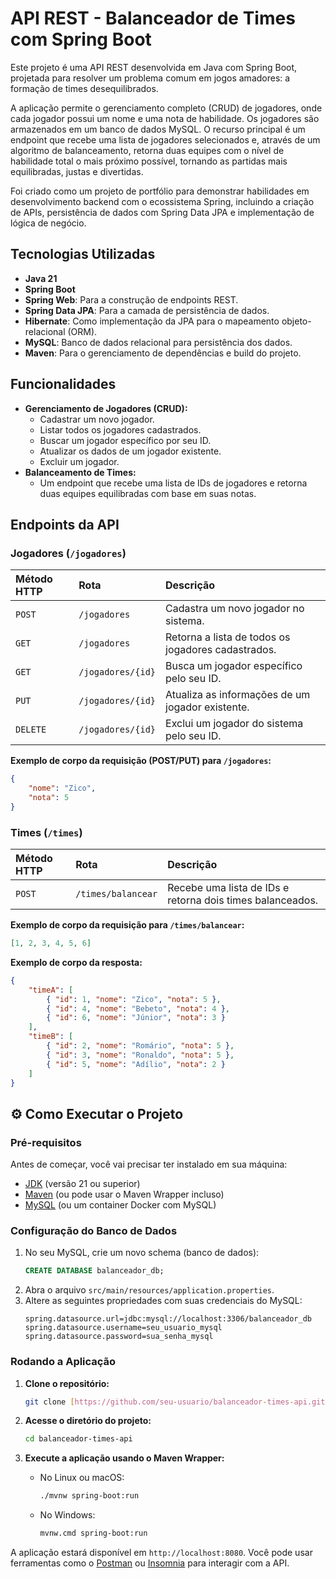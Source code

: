 # API REST - Balanceador de Times com Spring Boot

Este projeto é uma API REST desenvolvida em Java com Spring Boot, projetada para resolver um problema comum em jogos amadores: a formação de times desequilibrados.

A aplicação permite o gerenciamento completo (CRUD) de jogadores, onde cada jogador possui um nome e uma nota de habilidade. Os jogadores são armazenados em um banco de dados MySQL. O recurso principal é um endpoint que recebe uma lista de jogadores selecionados e, através de um algoritmo de balanceamento, retorna duas equipes com o nível de habilidade total o mais próximo possível, tornando as partidas mais equilibradas, justas e divertidas.

Foi criado como um projeto de portfólio para demonstrar habilidades em desenvolvimento backend com o ecossistema Spring, incluindo a criação de APIs, persistência de dados com Spring Data JPA e implementação de lógica de negócio.

## Tecnologias Utilizadas

* **Java 21**
* **Spring Boot**
* **Spring Web**: Para a construção de endpoints REST.
* **Spring Data JPA**: Para a camada de persistência de dados.
* **Hibernate**: Como implementação da JPA para o mapeamento objeto-relacional (ORM).
* **MySQL**: Banco de dados relacional para persistência dos dados.
* **Maven**: Para o gerenciamento de dependências e build do projeto.

## Funcionalidades

* **Gerenciamento de Jogadores (CRUD):**
    * Cadastrar um novo jogador.
    * Listar todos os jogadores cadastrados.
    * Buscar um jogador específico por seu ID.
    * Atualizar os dados de um jogador existente.
    * Excluir um jogador.
* **Balanceamento de Times:**
    * Um endpoint que recebe uma lista de IDs de jogadores e retorna duas equipes equilibradas com base em suas notas.

## Endpoints da API

### Jogadores (`/jogadores`)

| Método HTTP | Rota | Descrição |
| :--- | :--- | :--- |
| `POST` | `/jogadores` | Cadastra um novo jogador no sistema. |
| `GET` | `/jogadores` | Retorna a lista de todos os jogadores cadastrados. |
| `GET` | `/jogadores/{id}` | Busca um jogador específico pelo seu ID. |
| `PUT` | `/jogadores/{id}` | Atualiza as informações de um jogador existente. |
| `DELETE` | `/jogadores/{id}`| Exclui um jogador do sistema pelo seu ID. |

**Exemplo de corpo da requisição (POST/PUT) para `/jogadores`:**
```json
{
    "nome": "Zico",
    "nota": 5
}
```

### Times (`/times`)

| Método HTTP | Rota | Descrição |
| :--- | :--- | :--- |
| `POST` | `/times/balancear` | Recebe uma lista de IDs e retorna dois times balanceados. |

**Exemplo de corpo da requisição para `/times/balancear`:**
```json
[1, 2, 3, 4, 5, 6]
```

**Exemplo de corpo da resposta:**
```json
{
    "timeA": [
        { "id": 1, "nome": "Zico", "nota": 5 },
        { "id": 4, "nome": "Bebeto", "nota": 4 },
        { "id": 6, "nome": "Júnior", "nota": 3 }
    ],
    "timeB": [
        { "id": 2, "nome": "Romário", "nota": 5 },
        { "id": 3, "nome": "Ronaldo", "nota": 5 },
        { "id": 5, "nome": "Adílio", "nota": 2 }
    ]
}
```

## ⚙️ Como Executar o Projeto

### Pré-requisitos

Antes de começar, você vai precisar ter instalado em sua máquina:
* [JDK](https://www.oracle.com/java/technologies/downloads/) (versão 21 ou superior)
* [Maven](https://maven.apache.org/download.cgi) (ou pode usar o Maven Wrapper incluso)
* [MySQL](https://dev.mysql.com/downloads/mysql/) (ou um container Docker com MySQL)

### Configuração do Banco de Dados

1.  No seu MySQL, crie um novo schema (banco de dados):
    ```sql
    CREATE DATABASE balanceador_db;
    ```
2.  Abra o arquivo `src/main/resources/application.properties`.
3.  Altere as seguintes propriedades com suas credenciais do MySQL:
    ```properties
    spring.datasource.url=jdbc:mysql://localhost:3306/balanceador_db
    spring.datasource.username=seu_usuario_mysql
    spring.datasource.password=sua_senha_mysql
    ```

### Rodando a Aplicação

1.  **Clone o repositório:**
    ```bash
    git clone [https://github.com/seu-usuario/balanceador-times-api.git](https://github.com/seu-usuario/balanceador-times-api.git)
    ```

2.  **Acesse o diretório do projeto:**
    ```bash
    cd balanceador-times-api
    ```

3.  **Execute a aplicação usando o Maven Wrapper:**
    * No Linux ou macOS:
        ```bash
        ./mvnw spring-boot:run
        ```
    * No Windows:
        ```bash
        mvnw.cmd spring-boot:run
        ```

A aplicação estará disponível em `http://localhost:8080`. Você pode usar ferramentas como o [Postman](https://www.postman.com/) ou [Insomnia](https://insomnia.rest/) para interagir com a API.
